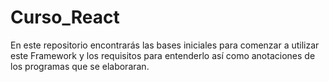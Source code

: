 # Curso_React
En este repositorio encontrarás las bases iniciales para comenzar a utilizar este Framework y los requisitos para entenderlo así como anotaciones de los programas que se elaboraran.
